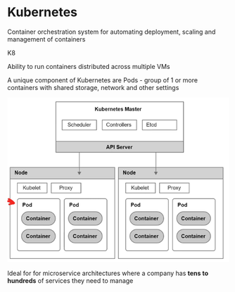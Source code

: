 # Kubernetes

Container orchestration system for automating deployment, scaling and management of containers

K8

Ability to run containers distributed across multiple VMs

A unique component of Kubernetes are Pods - group of 1 or more containers with shared storage, network and other settings 

![Untitled](Kubernetes%20fe5de4a991904cbf9844db838eab4f43/Untitled.png)

Ideal for for microservice architectures where a company has **tens to hundreds** of services they need to manage